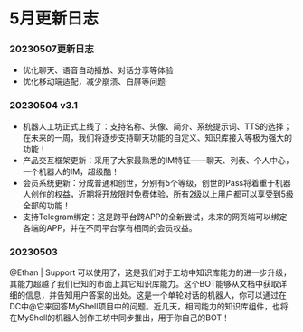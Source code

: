 # 5月更新日志



### 20230507更新日志

* 优化聊天、语音自动播放、对话分享等体验
* 优化移动端适配，减少崩溃、白屏等问题

### 20230504 v3.1&#x20;

* 机器人工坊正式上线了：支持名称、头像、简介、系统提示词、TTS的选择；在未来的一周，我们将逐步支持聊天功能的自定义、知识库接入等极为强大的功能！&#x20;
* 产品交互框架更新：采用了大家最熟悉的IM特征——聊天、列表、个人中心，一个机器人的IM，超级酷！
* 会员系统更新：分成普通和创世，分别有5个等级，创世的Pass将着重于机器人创作的权益，近期将开放限时免费体验，所有2级以上用户都可以享受到5级全部的功能！&#x20;
* 支持Telegram绑定：这是跨平台跨APP的全新尝试，未来的网页端可以绑定各端的APP，并在不同平台享有相同的会员权益。

### 20230503&#x20;

@Ethan | Support 可以使用了，这是我们对于工坊中知识库能力的进一步升级，其能力超越了我们已知的市面上其它知识库能力。这个BOT能够从文档中获取详细的信息，并告知用户答案的出处。这是一个单轮对话的机器人，你可以通过在DC中@它来回答MyShell项目中的问题。近几天，相同能力的知识库组件，也将在MyShell的机器人创作工坊中同步推出，用于你自己的BOT！
